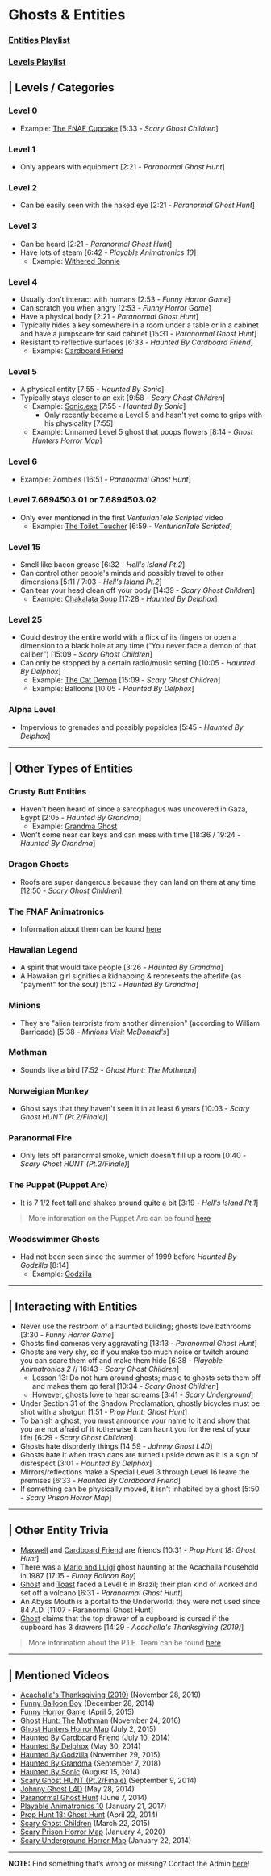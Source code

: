 # Ghosts & Entities
### [Entities Playlist](https://www.youtube.com/playlist?list=PLwljWXtmIKiSnOYhURHBJLwi7ZuRXC_zN)
### [Levels Playlist](https://www.youtube.com/playlist?list=PLwljWXtmIKiQdkpyDPi95F7V0V39JAoeW)


## | Levels / Categories
### **Level 0** 
  - Example: [The FNAF Cupcake](../5.Characters/FNAF_Animatronics.md) \[5:33 - *Scary Ghost Children*]  
### **Level 1**
- Only appears with equipment \[2:21 - *Paranormal Ghost Hunt*]  
### **Level 2**
- Can be easily seen with the naked eye \[2:21 - *Paranormal Ghost Hunt*]  
### **Level 3**
- Can be heard \[2:21 - *Paranormal Ghost Hunt*]
- Have lots of steam \[6:42 - *Playable Animatronics 10*]  
  - Example: [Withered Bonnie](../5.Characters/FNAF_Animatronics.md)
### **Level 4**
- Usually don't interact with humans \[2:53 - *Funny Horror Game*]
- Can scratch you when angry \[2:53 - *Funny Horror Game*]
- Have a physical body \[2:21 - *Paranormal Ghost Hunt*]
- Typically hides a key somewhere in a room under a table or in a cabinet and have a jumpscare for said cabinet \[15:31 - *Paranormal Ghost Hunt*]
- Resistant to reflective surfaces \[6:33 - *Haunted By Cardboard Friend*]
  - Example: [Cardboard Friend](../5.Characters/Cardboard_Friend.md)  
### **Level 5**
- A physical entity \[7:55 - *Haunted By Sonic*]
- Typically stays closer to an exit \[9:58 - *Scary Ghost Children*]
  - Example: [Sonic.exe](../5.Characters/One-Use_Uncommon.md) \[7:55 - *Haunted By Sonic*]
    - Only recently became a Level 5 and hasn't yet come to grips with his physicality \[7:55]
  - Example: Unnamed Level 5 ghost that poops flowers \[8:14 - *Ghost Hunters Horror Map*]  
### **Level 6** 
  - Example: Zombies \[16:51 - *Paranormal Ghost Hunt*]  
### **Level 7.6894503.01 or 7.6894503.02**
- Only ever mentioned in the first *VenturianTale Scripted* video
  - Example: [The Toilet Toucher](../5.Characters/Toilet_Toucher.md) \[6:59 - *VenturianTale Scripted*]
### **Level 15**
- Smell like bacon grease \[6:32 - *Hell's Island Pt.2*]
- Can control other people's minds and possibly travel to other dimensions \[5:11 / 7:03 - *Hell's Island Pt.2*]
- Can tear your head clean off your body \[14:39 - *Scary Ghost Children*]
  - Example: [Chakalata Soup](../5.Characters/Chakalata_Soup.md) \[17:28 - *Haunted By Delphox*]  
### **Level 25**
- Could destroy the entire world with a flick of its fingers or open a dimension to a black hole at any time \(“You never face a demon of that caliber”) \[15:09 - *Scary Ghost Children*]
- Can only be stopped by a certain radio/music setting \[10:05 - *Haunted By Delphox*]
  - Example: [The Cat Demon](../5.Characters/One-Use_Uncommon.md) \[15:09 - *Scary Ghost Children*]
  - Example: Balloons \[10:05 - *Haunted By Delphox*] 
### **Alpha Level**
- Impervious to grenades and possibly popsicles \[5:45 - *Haunted By Delphox*]  

----

## | Other Types of Entities
### Crusty Butt Entities
- Haven't been heard of since a sarcophagus was uncovered in Gaza, Egypt \[2:05 - *Haunted By Grandma*]
  - Example: [Grandma Ghost](../5.Characters/One-Use_Uncommon.md)
- Won't come near car keys and can mess with time \[18:36 / 19:24 - *Haunted By Grandma*]
### Dragon Ghosts
- Roofs are super dangerous because they can land on them at any time \[12:50 - *Scary Ghost Children*]
### The FNAF Animatronics
- Information about them can be found [here](../5.Characters/FNAF_Animatronics.md)
### Hawaiian Legend
- A spirit that would take people \[3:26 - *Haunted By Grandma*]
- A Hawaiian girl signifies a kidnapping & represents the afterlife \(as "payment" for the soul) \[5:12 - *Haunted By Grandma*]
### Minions
- They are "alien terrorists from another dimension" \(according to William Barricade) \[5:38 - *Minions Visit McDonald's*]
### Mothman
- Sounds like a bird \[7:52 - *Ghost Hunt: The Mothman*]
### Norweigian Monkey
- Ghost says that they haven't seen it in at least 6 years \[10:03 - *Scary Ghost HUNT (Pt.2/Finale)*]
### Paranormal Fire
- Only lets off paranormal smoke, which doesn't fill up a room \[0:40 - *Scary Ghost HUNT (Pt.2/Finale)*]
### The Puppet \(Puppet Arc)
- It is 7 1/2 feet tall and shakes around quite a bit \[3:19 - *Hell's Island Pt.1*]
> More information on the Puppet Arc can be found [here](../chapter_4.md)
### Woodswimmer Ghosts
- Had not been seen since the summer of 1999 before *Haunted By Godzilla* \[8:14]
  - Example: [Godzilla](../5.Characters/One-Use_Uncommon.md)

----

## | Interacting with Entities
- Never use the restroom of a haunted building; ghosts love bathrooms \[3:30 - *Funny Horror Game*]
- Ghosts find cameras very aggravating \[13:13 - *Paranormal Ghost Hunt*]
- Ghosts are very shy, so if you make too much noise or twitch around you can scare them off and make them hide \[6:38 - *Playable Animatronics 2* // 16:43 - *Scary Ghost Children*]
  - Lesson 13: Do not hum around ghosts; music to ghosts sets them off and makes them go feral \[10:34 - *Scary Ghost Children*]
  - However, ghosts love to hear screams \[3:41 - *Scary Underground*]
- Under Section 31 of the Shadow Proclamation, ghostly bicycles must be shot with a shotgun \[1:51 - *Prop Hunt: Ghost Hunt*]
- To banish a ghost, you must announce your name to it and show that you are not afraid of it \(otherwise it can haunt you for the rest of your life) \[6:29 - *Scary Ghost Children*]
- Ghosts hate disorderly things \[14:59 - *Johnny Ghost L4D*]
- Ghosts hate it when trash cans are turned upside down as it is a sign of disrespect \[3:01 - *Haunted By Delphox*]
- Mirrors/reflections make a Special Level 3 through Level 16 leave the premises \[6:33 - *Haunted By Cardboard Friend*]
- If something can be physically moved, it isn't inhabited by a ghost \[5:50 - *Scary Prison Horror Map*]

----

## | Other Entity Trivia
- [Maxwell](../5.Characters/Maxwell_Acachalla.md) and [Cardboard Friend](5.Characters/Cardboard_Friend.md) are friends \[10:31 - *Prop Hunt 18: Ghost Hunt*]
- There was a [Mario and Luigi](5.Characters/One-Use_Uncommon.md) ghost haunting at the Acachalla household in 1987 \[17:15 - *Funny Balloon Boy*]
- [Ghost](../5.Characters.Johnny_Ghost.md) and [Toast](../5.Characters/Johnny_Toast.md) faced a Level 6 in Brazil; their plan kind of worked and set off a volcano \[6:31 - *Paranormal Ghost Hunt*]
- An Abyss Mouth is a portal to the Underworld; they were not used since 84 A.D. \[11:07 - Paranormal Ghost Hunt]
- [Ghost](../5.Characters.Johnny_Ghost.md) claims that the top drawer of a cupboard is cursed if the cupboard has 3 drawers \[14:29 - *Acachalla's Thanksgiving (2019)*]

> More information about the P.I.E. Team can be found [here](4.World/PIE_Team.md)

----

## | Mentioned Videos
- [Acachalla's Thanksgiving \(2019)](https://youtu.be/dC5GT2mZNEk) \(November 28, 2019)
- [Funny Balloon Boy](https://youtu.be/EnoiRkmE1y8) \(December 28, 2014)
- [Funny Horror Game](https://youtu.be/W_p-t0KtS3U) \(April 5, 2015)
- [Ghost Hunt: The Mothman](https://youtu.be/np-IMVWwpEs) \(November 24, 2016)
- [Ghost Hunters Horror Map](https://youtu.be/oA9jS2ArUk0) \(July 2, 2015)
- [Haunted By Cardboard Friend](https://youtu.be/jG3Iarj08BQ) \(July 10, 2014)
- [Haunted By Delphox](https://youtu.be/gVmjfDiJ184) \(May 30, 2014)
- [Haunted By Godzilla](https://youtu.be/BehxBDbUJlI) \(November 29, 2015)
- [Haunted By Grandma](https://youtu.be/yMRGseByyCU) \(September 7, 2018)
- [Haunted By Sonic](https://youtu.be/VHp98-xtHlw) \(August 15, 2014)
- [Scary Ghost HUNT (Pt.2/Finale)](https://youtu.be/Q_iwzgwlbwg) \(September 9, 2014)
- [Johnny Ghost L4D](https://youtu.be/u4msj3CN7yI) \(May 28, 2014)
- [Paranormal Ghost Hunt](https://youtu.be/VEq4ggHacoU) \(June 7, 2014)
- [Playable Animatronics 10](https://youtu.be/2qdDjiasqEc) \(January 21, 2017)
- [Prop Hunt 18: Ghost Hunt](https://youtu.be/2yVe4fe8lRw) \(April 22, 2014)
- [Scary Ghost Children](https://youtu.be/mUAbzwh5m6U) \(March 22, 2015)
- [Scary Prison Horror Map](https://youtu.be/SGb7hPi-eO4) \(January 4, 2020)
- [Scary Underground Horror Map](https://youtu.be/Hd_KT6KbnHI) \(January 22, 2014)

----

**NOTE:** Find something that’s wrong or missing? Contact the Admin [here](../chapter_2.md)!